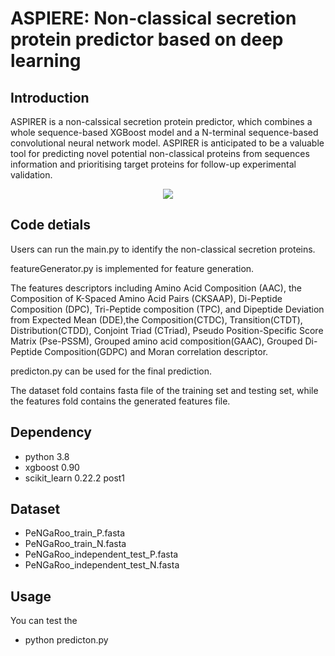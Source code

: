 # ASPIERE: Non-classical secretion protein predictor based on deep learning

## Introduction

ASPIRER is a non-calssical secretion protein predictor, which combines a whole sequence-based XGBoost model and a N-terminal sequence-based convolutional neural network model. ASPIRER is anticipated to be a valuable tool for predicting novel potential non-classical proteins from sequences information and prioritising target proteins for follow-up experimental validation.


<div align=center><img  src ="https://user-images.githubusercontent.com/49023946/124868670-69d4a780-e003-11eb-9d86-a145fb88f880.png">
</div>

## Code detials

Users can run the main.py to identify the non-classical secretion proteins. 

featureGenerator.py is implemented for feature generation. 

The features descriptors including Amino Acid Composition (AAC), the Composition of K-Spaced Amino Acid Pairs (CKSAAP), Di-Peptide Composition (DPC), Tri-Peptide composition (TPC), and Dipeptide Deviation from Expected Mean (DDE),the Composition(CTDC), Transition(CTDT), Distribution(CTDD), Conjoint Triad (CTriad), Pseudo Position-Specific Score Matrix (Pse-PSSM), Grouped amino acid composition(GAAC), Grouped Di-Peptide Composition(GDPC) and Moran correlation descriptor.

predicton.py can be used for the final prediction.

The dataset fold contains fasta file of the training set and testing set, while the features fold contains the generated features file.

## Dependency
* python 3.8
* xgboost 0.90
* scikit_learn 0.22.2 post1

## Dataset
* PeNGaRoo_train_P.fasta 
* PeNGaRoo_train_N.fasta
* PeNGaRoo_independent_test_P.fasta
* PeNGaRoo_independent_test_N.fasta


## Usage
You can test the 
* python predicton.py


